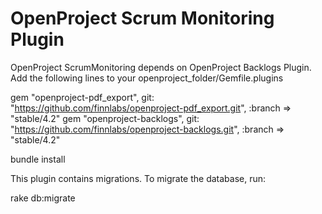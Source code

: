 # OpenProject Scrum Monitoring Plugin

OpenProject ScrumMonitoring depends on OpenProject Backlogs Plugin. Add the following lines to your openproject_folder/Gemfile.plugins

gem "openproject-pdf_export", git: "https://github.com/finnlabs/openproject-pdf_export.git", :branch => "stable/4.2"
gem "openproject-backlogs", git: "https://github.com/finnlabs/openproject-backlogs.git", :branch => "stable/4.2"

bundle install

This plugin contains migrations. To migrate the database, run:

rake db:migrate
